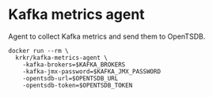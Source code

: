 # Kafka metrics agent

Agent to collect Kafka metrics and send them to OpenTSDB.

```
docker run --rm \
  krkr/kafka-metrics-agent \
    -kafka-brokers=$KAFKA_BROKERS
    -kafka-jmx-password=$KAFKA_JMX_PASSWORD
    -opentsdb-url=$OPENTSDB_URL
    -opentsdb-token=$OPENTSDB_TOKEN
```